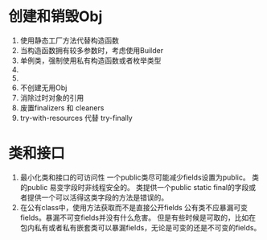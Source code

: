 # 创建和销毁Obj
1. 使用静态工厂方法代替构造函数
2. 当构造函数拥有较多参数时，考虑使用Builder
3. 单例类，强制使用私有构造函数或者枚举类型
4. 
5. 
6. 不创建无用Obj
7. 消除过时对象的引用
8. 废置finalizers 和	cleaners
9. try-with-resources 代替 try-finally

# 类和接口
1. 最小化类和接口的可访问性
    一个public类尽可能减少fields设置为public。
    类的public 易变字段时非线程安全的。
    类提供一个public static final的字段或者提供一个可以活得这类字段的方法是错误的。
2. 在公有class中，使用方法获取而不是直接公开fields
	公有类不应暴漏可变fields。暴漏不可变fields并没有什么危害。
	但是有些时候是可取的，比如在包内私有或者私有嵌套类可以暴漏fields，无论是可变的还是不可变的fields。
    	
